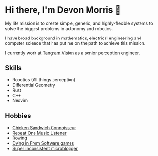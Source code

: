 # Hi there, I'm Devon Morris 👋
My life mission is to create simple, generic, and highly-flexible systems to solve the biggest problems in autonomy and robotics.

I have broad background in mathematics, electrical engineering and computer science that has put me on the path to achieve this mission.

I currently work at [Tangram Vision](https://www.tangramvision.com/) as a senior perception engineer.

## Skills
* Robotics (All things perception)
* Differential Geometry
* Rust
* C++
* Neovim

## Hobbies
* [Chicken Sandwich Connoisseur](https://github.com/DevonMorris/chicken_sando)
* [Repeat One Music Listener](https://github.com/DevonMorris/repeat_one)
* [Rowing](https://log.concept2.com/profile/1546802)
* [Dying in From Software games](https://www.youtube.com/watch?v=ltxMZgAyIBA)
* [Super inconsistent microblogger](https://devonmorris.dev/posts)
